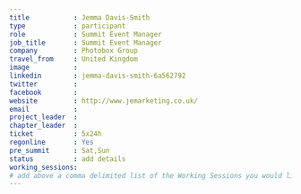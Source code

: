 ```yaml
---
title           : Jemma Davis-Smith
type            : participant
role            : Summit Event Manager
job_title       : Summit Event Manager
company         : Photobox Group
travel_from     : United Kingdom
image           :
linkedin        : jemma-davis-smith-6a562792
twitter         :
facebook        :
website         : http://www.jemarketing.co.uk/
email           :
project_leader  :
chapter_leader  :
ticket          : 5x24h
regonline       : Yes
pre_summit      : Sat,Sun
status          : add details
working_sessions:
# add above a comma delimited list of the Working Sessions you would like to attend (use the session's title)
---
```


<!-- put more details about participant here -->
